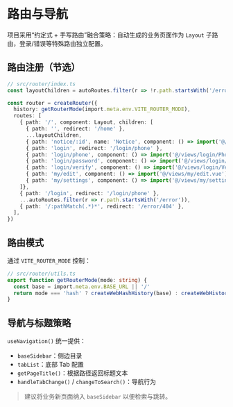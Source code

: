 # 路由与导航

项目采用“约定式 + 手写路由”融合策略：自动生成的业务页面作为 `Layout` 子路由，登录/错误等特殊路由独立配置。

## 路由注册（节选）

```ts
// src/router/index.ts
const layoutChildren = autoRoutes.filter(r => !r.path.startsWith('/error') && !r.path.startsWith('/login'))

const router = createRouter({
  history: getRouterMode(import.meta.env.VITE_ROUTER_MODE),
  routes: [
    { path: '/', component: Layout, children: [
      { path: '', redirect: '/home' },
      ...layoutChildren,
      { path: 'notice/:id', name: 'Notice', component: () => import('@/views/notice/index.vue') },
      { path: 'login', redirect: '/login/phone' },
      { path: 'login/phone', component: () => import('@/views/login/PhoneLoginPage.vue') },
      { path: 'login/password', component: () => import('@/views/login/PasswordLoginPage.vue') },
      { path: 'login/verify', component: () => import('@/views/login/VerifyCodePage.vue') },
      { path: 'my/edit', component: () => import('@/views/my/edit.vue') },
      { path: 'my/settings', component: () => import('@/views/my/settings.vue') },
    ]},
    { path: '/login', redirect: '/login/phone' },
    ...autoRoutes.filter(r => r.path.startsWith('/error')),
    { path: '/:pathMatch(.*)*', redirect: '/error/404' },
  ],
})
```

## 路由模式

通过 `VITE_ROUTER_MODE` 控制：

```ts
// src/router/utils.ts
export function getRouterMode(mode: string) {
  const base = import.meta.env.BASE_URL || '/'
  return mode === 'hash' ? createWebHashHistory(base) : createWebHistory(base)
}
```

## 导航与标题策略

`useNavigation()` 统一提供：

- `baseSidebar`：侧边目录
- `tabList`：底部 Tab 配置
- `getPageTitle()`：根据路径返回标题文本
- `handleTabChange()` / `changeToSearch()`：导航行为

> 建议将业务新页面纳入 `baseSidebar` 以便检索与跳转。